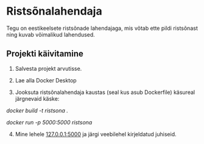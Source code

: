 # Ristsõnalahendaja

Tegu on eestikeelsete ristsõnade lahendajaga, mis võtab ette pildi ristsõnast ning kuvab võimalikud lahendused.

## Projekti käivitamine

1) Salvesta projekt arvutisse.

2) Lae alla Docker Desktop

3) Jooksuta ristsõnalahendaja kaustas (seal kus asub Dockerfile) käsureal järgnevaid käske:
 
  *docker build -t ristsona .* 

  *docker run -p 5000:5000 ristsona* 

4) Mine lehele [127.0.0.1:5000](127.0.0.1:5000) ja järgi veebilehel kirjeldatud juhiseid.
